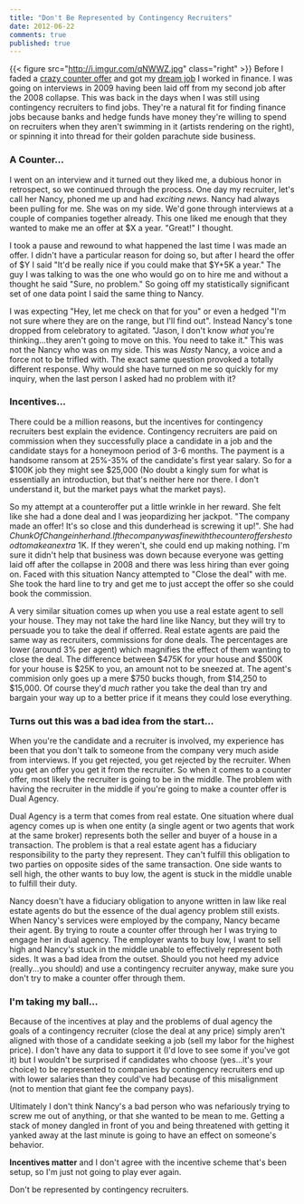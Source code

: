 ```yaml
---
title: "Don't Be Represented by Contingency Recruiters"
date: 2012-06-22
comments: true
published: true
---
```


{{< figure src="http://i.imgur.com/qNWWZ.jpg" class="right" >}}
Before I faded a [crazy counter offer](/blog/2012/05/17/on-counter-offers/) and got my [dream job](/blog/2012/05/15/how-i-got-my-dream-job-at-stack-exchange/) I worked in finance. I was going on interviews in 2009 having been laid off from my second job after the 2008 collapse. This was back in the days when I was still using contingency recruiters to find jobs. They're a natural fit for finding finance jobs because banks and hedge funds have money they're willing to spend on recruiters when they aren't swimming in it (artists rendering on the right), or spinning it into thread for their golden parachute side business.

### A Counter...

I went on an interview and it turned out they liked me, a dubious honor in retrospect, so we continued through the process. One day my recruiter, let's call her Nancy, phoned me up and had *exciting news*. Nancy had always been pulling for me. She was on my side. We'd gone through interviews at a couple of companies together already. This one liked me enough that they wanted to make me an offer at $X a year. "Great!" I thought.

I took a pause and rewound to what happened the last time I was made an offer. I didn't have a particular reason for doing so, but after I heard the offer of $Y I said "It'd be really nice if you could make that $Y+5K a year." The guy I was talking to was the one who would go on to hire me and without a thought he said "Sure, no problem." So going off my statistically significant set of one data point I said the same thing to Nancy.

I was expecting "Hey, let me check on that for you" or even a hedged "I'm not sure where they are on the range, but I'll find out". Instead Nancy's tone dropped from celebratory to agitated. "Jason, I don't know *what* you're thinking...they aren't going to move on this. You need to take it." This was not the Nancy who was on my side. This was *Nasty* Nancy, a voice and a force not to be trifled with. The exact same question provoked a totally different response. Why would she have turned on me so quickly for my inquiry, when the last person I asked had no problem with it?

### Incentives...

There could be a million reasons, but the incentives for contingency recruiters best explain the evidence. Contingency recruiters are paid on commission when they successfully place a candidate in a job and the candidate stays for a honeymoon period of 3-6 months. The payment is a handsome ransom at 25%-35% of the candidate's first year salary. So for a $100K job they might see $25,000 (No doubt a kingly sum for what is essentially an introduction, but that's neither here nor there. I don't understand it, but the market pays what the market pays).

So my attempt at a counteroffer put a little wrinkle in her reward. She felt like she had a done deal and I was jeopardizing her jackpot. "The company made an offer! It's so close and this dunderhead is screwing it up!". She had $ChunkOfChange in her hand. If the company was fine with the counteroffer she stood to make an extra ~$1K. If they weren't, she could end up making nothing. I'm sure it didn't help that business was down because everyone was getting laid off after the collapse in 2008 and there was less hiring than ever going on. Faced with this situation Nancy attempted to "Close the deal" with me. She took the hard line to try and get me to just accept the offer so she could book the commission.

A very similar situation comes up when you use a real estate agent to sell your house. They may not take the hard line like Nancy, but they will try to persuade you to take the deal if offerred. Real estate agents are paid the same way as recruiters, commissions for done deals. The percentages are lower (around 3% per agent) which magnifies the effect of them wanting to close the deal. The difference between $475K for your house and $500K for your house is $25K to you, an amount not to be sneezed at. The agent's commision only goes up a mere $750 bucks though, from $14,250 to $15,000. Of course they'd *much* rather you take the deal than try and bargain your way up to a better price if it means they could lose everything.

### Turns out this was a bad idea from the start...

When you're the candidate and a recruiter is involved, my experience has been that you don't talk to someone from the company very much aside from interviews. If you get rejected, you get rejected by the recruiter. When you get an offer you get it from the recruiter. So when it comes to a counter offer, most likely the recruiter is going to be in the middle. The problem with having the recruiter in the middle if you're going to make a counter offer is Dual Agency.

Dual Agency is a term that comes from real estate. One situation where dual agency comes up is when one entity (a single agent or two agents that work at the same broker) represents both the seller and buyer of a house in a transaction. The problem is that a real estate agent has a fiduciary responsibility to the party they represent. They can't fulfill this obligation to two parties on opposite sides of the same transaction. One side wants to sell high, the other wants to buy low, the agent is stuck in the middle unable to fulfill their duty.

Nancy doesn't have a fiduciary obligation to anyone written in law like real estate agents do but the essence of the dual agency problem still exists. When Nancy's services were employed by the company, Nancy became their agent. By trying to route a counter offer through her I was trying to engage her in dual agency. The employer wants to buy low, I want to sell high and Nancy's stuck in the middle unable to effectively represent both sides. It was a bad idea from the outset. Should you not heed my advice (really...you should) and use a contingency recruiter anyway, make sure you don't try to make a counter offer through them.

### I'm taking my ball...

Because of the incentives at play and the problems of dual agency the goals of a contingency recruiter (close the deal at any price) simply aren't aligned with those of a candidate seeking a job (sell my labor for the highest price). I don't have any data to support it (I'd love to see some if you've got it) but I wouldn't be surprised if candidates who choose (yes...it's your choice) to be represented to companies by contingency recruiters end up with lower salaries than they could've had because of this misalignment (not to mention that giant fee the company pays).

Ultimately I don't think Nancy's a bad person who was nefariously trying to screw me out of anything, or that she wanted to be mean to me. Getting a stack of money dangled in front of you and being threatened with getting it yanked away at the last minute is going to have an effect on someone's behavior. 

**Incentives matter** and I don't agree with the incentive scheme that's been setup, so I'm just not going to play ever again.

Don't be represented by contingency recruiters.